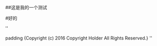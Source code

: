 ##这是我的一个测试


#好的


''
<html>
padding {Copyright (c) 2016 Copyright Holder All Rights Reserved.}


</html>
''
